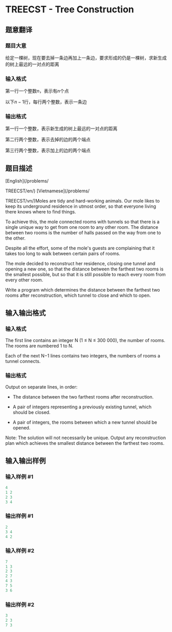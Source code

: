 # TREECST - Tree Construction

## 题意翻译

### 题目大意

给定一棵树，现在要去掉一条边再加上一条边，要求形成的仍是一棵树，求新生成的树上最远的一对点的距离

### 输入格式

第一行一个整数$n$，表示有$n$个点

以下$n-1$行，每行两个整数，表示一条边

### 输出格式

第一行一个整数，表示新生成的树上最远的一对点的距离

第二行两个整数，表示去掉的边的两个端点

第三行两个整数，表示加上的边的两个端点

## 题目描述

[English](/problems/

TREECST/en/) [Vietnamese](/problems/

TREECST/vn/)Moles are tidy and hard-working animals. Our mole likes to keep its underground residence in utmost order, so that everyone living there knows where to find things.

To achieve this, the mole connected rooms with tunnels so that there is a single unique way to get from one room to any other room. The distance between two rooms is the number of halls passed on the way from one to the other.

Despite all the effort, some of the mole's guests are complaining that it takes too long to walk between certain pairs of rooms.

The mole decided to reconstruct her residence, closing one tunnel and opening a new one, so that the distance between the farthest two rooms is the smallest possible, but so that it is still possible to reach every room from every other room.

Write a program which determines the distance between the farthest two rooms after reconstruction, which tunnel to close and which to open.

## 输入输出格式

### 输入格式

The first line contains an integer N (1 ≤ N ≤ 300 000), the number of rooms. The rooms are numbered 1 to N.

Each of the next N−1 lines contains two integers, the numbers of rooms a tunnel connects.

### 输出格式

Output on separate lines, in order:

- The distance between the two farthest rooms after reconstruction.

- A pair of integers representing a previously existing tunnel, which should be closed.

- A pair of integers, the rooms between which a new tunnel should be opened.

Note: The solution will not necessarily be unique. Output any reconstruction plan which achieves the smallest distance between the farthest two rooms.

## 输入输出样例

### 输入样例 #1

```cpp
4
1 2
2 3
3 4
```


### 输出样例 #1

```cpp
2
3 4
4 2

```
### 输入样例 #2

```cpp
7
1 3
2 3
2 7
4 3
7 5
3 6
```


### 输出样例 #2

```cpp
3
2 3
7 3
```


